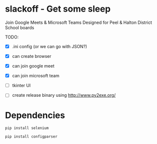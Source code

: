 # slackoff - Get some sleep

Join Google Meets & Microsoft Teams
Designed for Peel & Halton District School boards

TODO:
- [x] .ini config (or we can go with JSON?)
- [x] can create browser
- [x] can join google meet
- [x] can join microsoft team
- [ ] tkinter UI 
- [ ] create release binary using http://www.py2exe.org/


# Dependencies 
`pip install selenium`

`pip install configparser`
